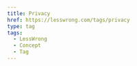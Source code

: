 ```yaml
---
title: Privacy
href: https://lesswrong.com/tags/privacy
type: tag
tags:
  - LessWrong
  - Concept
  - Tag
---
```


